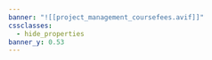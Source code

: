 ```yaml
---
banner: "![[project_management_coursefees.avif]]"
cssclasses:
  - hide_properties
banner_y: 0.53
---
```

